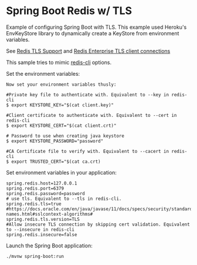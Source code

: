# Spring Boot Redis w/ TLS

Example of configuring Spring Boot with TLS. This example used Heroku's EnvKeyStore library to dynamically 
create a KeyStore from environment variables.

See [Redis TLS Support](https://redis.io/docs/management/security/encryption/) and [Redis Enterprise TLS client connections](https://docs.redis.com/latest/rs/security/tls/enable-tls/#client)

This sample tries to mimic [redis-cli](https://redis.io/docs/ui/cli/) options.

Set the environment variables:

```{bash}
Now set your environment variables thusly:

#Private key file to authenticate with. Equivalent to --key in redis-cli
$ export KEYSTORE_KEY="$(cat client.key)"

#Client certificate to authenticate with. Equivalent to --cert in redis-cli
$ export KEYSTORE_CERT="$(cat client.crt)"

# Password to use when creating java keystore
$ export KEYSTORE_PASSWORD="password"

#CA Certificate file to verify with. Equivalent to --cacert in redis-cli
$ export TRUSTED_CERT="$(cat ca.crt)
```

Set environment variables in your application:

```{properties}
spring.redis.host=127.0.0.1
spring.redis.port=6379
spring.redis.password=password
# use tls. Equivalent to --tls in redis-cli.
spring.redis.tls=true
#https://docs.oracle.com/en/java/javase/11/docs/specs/security/standard-names.html#sslcontext-algorithms#
spring.redis.tls.version=TLS
#Allow insecure TLS connection by skipping cert validation. Equivalent to --insecure in redis-cli
spring.redis.insecure=false
```

Launch the Spring Boot application:

```{bash}   
./mvnw spring-boot:run
```